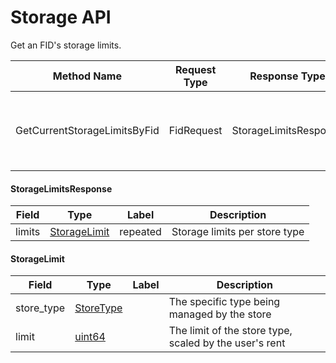 # Storage API

Get an FID's storage limits.

| Method Name                  | Request Type | Response Type         | Description                                              |
| ---------------------------- | ------------ | --------------------- | -------------------------------------------------------- |
| GetCurrentStorageLimitsByFid | FidRequest   | StorageLimitsResponse | Returns current storage limits for all stores for an Fid |

#### StorageLimitsResponse

| Field  | Type              | Label    | Description                   |
| ------ | ----------------- | -------- | ----------------------------- |
| limits | [StorageLimit](#) | repeated | Storage limits per store type |

#### StorageLimit

| Field      | Type           | Label | Description                                            |
| ---------- | -------------- | ----- | ------------------------------------------------------ |
| store_type | [StoreType](#) |       | The specific type being managed by the store           |
| limit      | [uint64](#)    |       | The limit of the store type, scaled by the user's rent |
